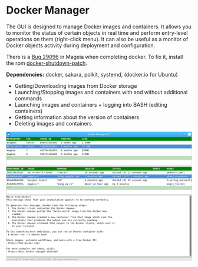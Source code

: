 # Docker Manager
The GUI is designed to manage Docker images and containers. It allows you to monitor the status of certain objects in real time and perform entry-level operations on them (right-click menu). It can also be useful as a monitor of Docker objects activity during deployment and configuration.

There is a [Bug 29096](https://bugs.mageia.org/show_bug.cgi?id=29096) in Mageia when completing docker. To fix it, install the rpm [docker-shutdown-patch](https://github.com/AKotov-dev/docker-shutdown-patch).

**Dependencies:** docker, sakura, polkit, systemd, (docker.io for Ubuntu)

+ Getting/Downloading images from Docker storage
+ Launching/Stopping images and containers with and without additional commands
+ Launching images and containers + logging into BASH (editing containers)
+ Getting information about the version of containers
+ Deleting images and containers

![](https://github.com/AKotov-dev/docker-manager/blob/main/ScreenShot.png)